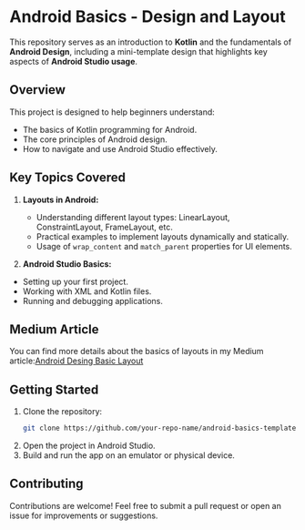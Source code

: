 # Android Basics - Design and Layout

This repository serves as an introduction to **Kotlin** and the fundamentals of **Android Design**, including a mini-template design that highlights key aspects of **Android Studio usage**.

## Overview
This project is designed to help beginners understand:
- The basics of Kotlin programming for Android.
- The core principles of Android design.
- How to navigate and use Android Studio effectively.

## Key Topics Covered
1. **Layouts in Android:**
   - Understanding different layout types: LinearLayout, ConstraintLayout, FrameLayout, etc.
   - Practical examples to implement layouts dynamically and statically.
   - Usage of `wrap_content` and `match_parent` properties for UI elements.

2.  **Android Studio Basics:**
   - Setting up your first project.
   - Working with XML and Kotlin files.
   - Running and debugging applications.

## Medium Article
You can find more details about the basics of layouts in my Medium article:[Android Desing Basic Layout](https://medium.com/@srnky/android-ve-tasar%C4%B1m-855c7cdccf6d)

## Getting Started
1. Clone the repository:
   ```bash
   git clone https://github.com/your-repo-name/android-basics-template.git
   ```
2. Open the project in Android Studio.
3. Build and run the app on an emulator or physical device.

## Contributing
Contributions are welcome! Feel free to submit a pull request or open an issue for improvements or suggestions.
